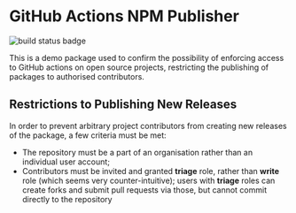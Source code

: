 # GitHub Actions NPM Publisher

![build status badge](https://github.com/urma/github-actions-publishing/workflows/Node%20CI/badge.svg)

This is a demo package used to confirm the possibility of enforcing
access to GitHub actions on open source projects, restricting the
publishing of packages to authorised contributors.

## Restrictions to Publishing New Releases

In order to prevent arbitrary project contributors from creating new releases of the package, a few
criteria must be met:

* The repository must be a part of an organisation rather than an individual user account;
* Contributors must be invited and granted **triage** role, rather than **write** role
(which seems very counter-intuitive); users with **triage** roles can create forks and
submit pull requests via those, but cannot commit directly to the repository

